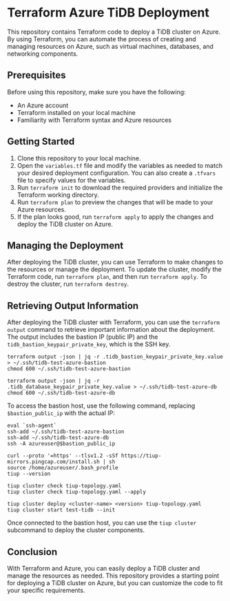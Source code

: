 # Terraform Azure TiDB Deployment

This repository contains Terraform code to deploy a TiDB cluster on Azure. By using Terraform, you can automate the process of creating and managing resources on Azure, such as virtual machines, databases, and networking components. 

## Prerequisites

Before using this repository, make sure you have the following:

- An Azure account
- Terraform installed on your local machine
- Familiarity with Terraform syntax and Azure resources

## Getting Started

1. Clone this repository to your local machine.
2. Open the `variables.tf` file and modify the variables as needed to match your desired deployment configuration. You can also create a `.tfvars` file to specify values for the variables.
3. Run `terraform init` to download the required providers and initialize the Terraform working directory.
4. Run `terraform plan` to preview the changes that will be made to your Azure resources.
5. If the plan looks good, run `terraform apply` to apply the changes and deploy the TiDB cluster on Azure.

## Managing the Deployment

After deploying the TiDB cluster, you can use Terraform to make changes to the resources or manage the deployment. To update the cluster, modify the Terraform code, run `terraform plan`, and then run `terraform apply`. To destroy the cluster, run `terraform destroy`.

## Retrieving Output Information

After deploying the TiDB cluster with Terraform, you can use the `terraform output` command to retrieve important information about the deployment. The output includes the bastion IP (public IP) and the `tidb_bastion_keypair_private_key`, which is the SSH key.

```
terraform output -json | jq -r .tidb_bastion_keypair_private_key.value > ~/.ssh/tidb-test-azure-bastion
chmod 600 ~/.ssh/tidb-test-azure-bastion

terraform output -json | jq -r .tidb_database_keypair_private_key.value > ~/.ssh/tidb-test-azure-db
chmod 600 ~/.ssh/tidb-test-azure-db
```

To access the bastion host, use the following command, replacing `$bastion_public_ip` with the actual IP:

```
eval `ssh-agent`
ssh-add ~/.ssh/tidb-test-azure-bastion
ssh-add ~/.ssh/tidb-test-azure-db
ssh -A azureuser@$bastion_public_ip

curl --proto '=https' --tlsv1.2 -sSf https://tiup-mirrors.pingcap.com/install.sh | sh
source /home/azureuser/.bash_profile 
tiup --version

tiup cluster check tiup-topology.yaml
tiup cluster check tiup-topology.yaml --apply

tiup cluster deploy <cluster-name> <version> tiup-topology.yaml
tiup cluster start test-tidb --init
```
Once connected to the bastion host, you can use the `tiup cluster` subcommand to deploy the cluster components.


## Conclusion

With Terraform and Azure, you can easily deploy a TiDB cluster and manage the resources as needed. This repository provides a starting point for deploying a TiDB cluster on Azure, but you can customize the code to fit your specific requirements.
